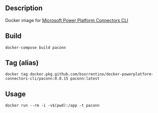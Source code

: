 ## Description

Docker image for [Microsoft Power Platform Connectors CLI](https://docs.microsoft.com/en-us/connectors/custom-connectors/paconn-cli)


## Build

```
docker-compose build paconn
```

## Tag (alias)

```
docker tag docker.pkg.github.com/bsorrentino/docker-powerplatform-connectors-cli/paconn:0.0.15 paconn:latest
```

## Usage

```
docker run --rm -i -v$(pwd):/app -t paconn 
```
